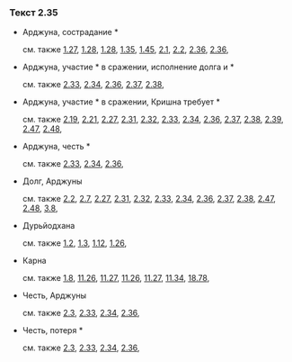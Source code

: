### Текст 2.35
	
- Арджуна, сострадание \*

	см. также  [1.27](../01/0127.md),  [1.28](../01/0128.md),  [1.28](../01/0128.md),  [1.35](../01/0135.md),  [1.45](../01/0145.md),  [2.1](../02/0201.md),  [2.2](../02/0202.md),  [2.36](../02/0236.md),  [2.36](../02/0236.md), 
	
- Арджуна, участие \* в сражении, исполнение долга и \*

	см. также  [2.33](../02/0233.md),  [2.34](../02/0234.md),  [2.36](../02/0236.md),  [2.37](../02/0237.md),  [2.38](../02/0238.md), 
	
- Арджуна, участие \* в сражении, Кришна требует \*

	см. также  [2.19](../02/0219.md),  [2.21](../02/0221.md),  [2.27](../02/0227.md),  [2.31](../02/0231.md),  [2.32](../02/0232.md),  [2.33](../02/0233.md),  [2.34](../02/0234.md),  [2.36](../02/0236.md),  [2.37](../02/0237.md),  [2.38](../02/0238.md),  [2.39](../02/0239.md),  [2.47](../02/0247.md),  [2.48](../02/0248.md), 
	
- Арджуна, честь \*

	см. также  [2.33](../02/0233.md),  [2.34](../02/0234.md),  [2.36](../02/0236.md), 
	
- Долг, Арджуны

	см. также  [2.2](../02/0202.md),  [2.7](../02/0207.md),  [2.27](../02/0227.md),  [2.31](../02/0231.md),  [2.32](../02/0232.md),  [2.33](../02/0233.md),  [2.34](../02/0234.md),  [2.36](../02/0236.md),  [2.37](../02/0237.md),  [2.38](../02/0238.md),  [2.47](../02/0247.md),  [2.48](../02/0248.md),  [3.8](../03/0308.md), 
	
- Дурьйодхана

	см. также  [1.2](../01/0102.md),  [1.3](../01/0103.md),  [1.12](../01/0112.md),  [1.26](../01/0126.md), 
	
- Карна

	см. также  [1.8](../01/0108.md),  [11.26](../11/1126.md),  [11.27](../11/1127.md),  [11.26](../11/1126.md),  [11.27](../11/1127.md),  [11.34](../11/1134.md),  [18.78](../18/1878.md), 
	
- Честь, Арджуны

	см. также  [2.3](../02/0203.md),  [2.33](../02/0233.md),  [2.34](../02/0234.md),  [2.36](../02/0236.md), 
	
- Честь, потеря \*

	см. также  [2.3](../02/0203.md),  [2.33](../02/0233.md),  [2.34](../02/0234.md),  [2.36](../02/0236.md), 

